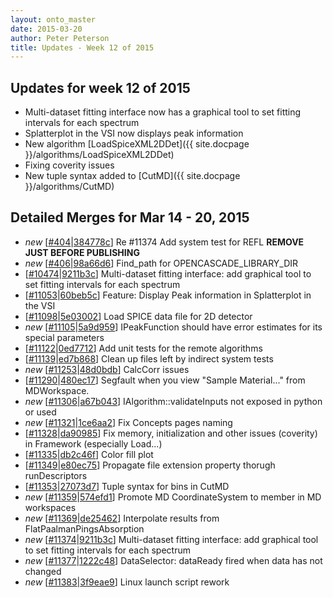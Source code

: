 ```yaml
---
layout: onto_master
date: 2015-03-20
author: Peter Peterson
title: Updates - Week 12 of 2015
---
```

Updates for week 12 of 2015
---------------------------
* Multi-dataset fitting interface now has a graphical tool to set fitting intervals for each spectrum
* Splatterplot in the VSI now displays peak information
* New algorithm [LoadSpiceXML2DDet]({{ site.docpage }}/algorithms/LoadSpiceXML2DDet)
* Fixing coverity issues
* New tuple syntax added to [CutMD]({{ site.docpage }}/algorithms/CutMD)

Detailed Merges for Mar 14 - 20, 2015
-------------------------------------
* *new* \[[#404](https://github.com/mantidproject/mantid/pull/404)\|[384778c](https://github.com/mantidproject/mantid/commit/384778cabbbedcd27fa1d30cc65036493d8baac5)\] Re #11374 Add system test for REFL **REMOVE JUST BEFORE PUBLISHING**
* *new* \[[#406](https://github.com/mantidproject/mantid/pull/406)\|[98a66d6](https://github.com/mantidproject/mantid/commit/98a66d679024924df5c2fe40e512dcb642feb278)\] Find_path for OPENCASCADE_LIBRARY_DIR
* \[[#10474](http://trac.mantidproject.org/mantid/ticket/10474)\|[9211b3c](https://github.com/mantidproject/mantid/commit/9211b3cdf5577fd1281c6012fcb755c3deb1bb17)\] Multi-dataset fitting interface: add graphical tool to set fitting intervals for each spectrum
* \[[#11053](http://trac.mantidproject.org/mantid/ticket/11053)\|[60beb5c](https://github.com/mantidproject/mantid/commit/60beb5c101e2eeb102938b783967c2c7b9ad821a)\] Feature: Display Peak information  in Splatterplot  in the VSI
* \[[#11098](http://trac.mantidproject.org/mantid/ticket/11098)\|[5e03002](https://github.com/mantidproject/mantid/commit/5e03002a084af2d8e4db469c0757ff3b6ff76983)\] Load SPICE data file for 2D detector
* *new* \[[#11105](http://trac.mantidproject.org/mantid/ticket/11105)\|[5a9d959](https://github.com/mantidproject/mantid/commit/5a9d9596ff332628b871113a25a0278dd5d652cc)\] IPeakFunction should have error estimates for its special parameters
* \[[#11122](http://trac.mantidproject.org/mantid/ticket/11122)\|[0ed7712](https://github.com/mantidproject/mantid/commit/0ed77122f8e610782ecd4aff54a75960b3b5750f)\] Add unit tests for the remote algorithms
* \[[#11139](http://trac.mantidproject.org/mantid/ticket/11139)\|[ed7b868](https://github.com/mantidproject/mantid/commit/ed7b868818c04f38ca2307cbf011c300c57bf74a)\] Clean up files left by indirect system tests
* *new* \[[#11253](http://trac.mantidproject.org/mantid/ticket/11253)\|[48d0bdb](https://github.com/mantidproject/mantid/commit/48d0bdb3edefe13aba49bf7c3e144f4d05243b3d)\] CalcCorr issues
* \[[#11290](http://trac.mantidproject.org/mantid/ticket/11290)\|[480ec17](https://github.com/mantidproject/mantid/commit/480ec17449b7d13cd63a5c5cdde08453ca1f9ca8)\] Segfault when you view "Sample Material..." from MDWorkspace.
* *new* \[[#11306](http://trac.mantidproject.org/mantid/ticket/11306)\|[a67b043](https://github.com/mantidproject/mantid/commit/a67b0431ba91de3bbfc1bd510c1b3f26ce0383d4)\] IAlgorithm::validateInputs not exposed in python or used
* *new* \[[#11321](http://trac.mantidproject.org/mantid/ticket/11321)\|[1ce6aa2](https://github.com/mantidproject/mantid/commit/1ce6aa258ab3b9183eb7d338cfd42cbf1a326652)\] Fix Concepts pages naming
* \[[#11328](http://trac.mantidproject.org/mantid/ticket/11328)\|[da90985](https://github.com/mantidproject/mantid/commit/da9098552c6c453df0f265e923992a02553afaf8)\] Fix memory, initialization and other issues (coverity) in Framework (especially Load...)
* \[[#11335](http://trac.mantidproject.org/mantid/ticket/11335)\|[db2c46f](https://github.com/mantidproject/mantid/commit/db2c46f8d8e93feae967e6d85c062de4957cf3c4)\] Color fill plot
* \[[#11349](http://trac.mantidproject.org/mantid/ticket/11349)\|[e80ec75](https://github.com/mantidproject/mantid/commit/e80ec75853cf33fbc012061eaaab80ffcbeefc1a)\] Propagate file extension property thorugh runDescriptors
* \[[#11353](http://trac.mantidproject.org/mantid/ticket/11353)\|[27073d7](https://github.com/mantidproject/mantid/commit/27073d7dbd91e11bf940961eb311c0cbbbe42f1e)\] Tuple syntax for bins in CutMD
* *new* \[[#11359](http://trac.mantidproject.org/mantid/ticket/11359)\|[574efd1](https://github.com/mantidproject/mantid/commit/574efd1fe23cc214c201dada4126d59a3a3ae0df)\] Promote MD CoordinateSystem to member in MD workspaces
* *new* \[[#11369](http://trac.mantidproject.org/mantid/ticket/11369)\|[de25462](https://github.com/mantidproject/mantid/commit/de25462ec1885bfc230c1689e6c162cdb0eb1460)\] Interpolate results from FlatPaalmanPingsAbsorption
* *new* \[[#11374](http://trac.mantidproject.org/mantid/ticket/11374)\|[9211b3c](https://github.com/mantidproject/mantid/commit/3e4f03af05997e961ba9c9982f7ec20bd2780282)\] Multi-dataset fitting interface: add graphical tool to set fitting intervals for each spectrum
* *new* \[[#11377](http://trac.mantidproject.org/mantid/ticket/11377)\|[1222c48](https://github.com/mantidproject/mantid/commit/1222c4838d0f60b424ce2bd937050c4aa1fca930)\] DataSelector: dataReady fired when data has not changed
* *new* \[[#11383](http://trac.mantidproject.org/mantid/ticket/11383)\|[3f9eae9](https://github.com/mantidproject/mantid/commit/3f9eae9c90781723cf2ccd9113f4647eb6563983)\] Linux launch script rework
